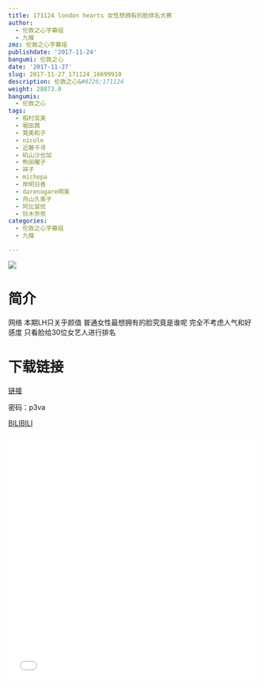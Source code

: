 ```yaml
---
title: 171124 london hearts 女性想拥有的脸排名大赛
author:
  - 伦敦之心字幕组
  - 九條
zmz: 伦敦之心字幕组
publishdate: '2017-11-24'
bangumi: 伦敦之心
date: '2017-11-27'
slug: 2017-11-27_171124_16699910
description: 伦敦之心&#8226;171124
weight: 28873.0
bangumis:
  - 伦敦之心
tags:
  - 稻村亚美
  - 堀田茜
  - 筧美和子
  - nicole
  - 近藤千寻
  - 矶山沙也加
  - 熊田曜子
  - 祥子
  - michopa
  - 岸明日香
  - darenogare明美
  - 舟山久美子
  - 阿比留优
  - 铃木奈奈
categories:
  - 伦敦之心字幕组
  - 九條

---
```

![](https://i.imgur.com/Zs1eO4X.png)
# 简介  
网络
本期LH只关乎颜值 普通女性最想拥有的脸究竟是谁呢 完全不考虑人气和好感度 只看脸给30位女艺人进行排名

# 下载链接
<a href="http://pan.baidu.com/s/1dE9T8BZ" target="_blank">链接</a>

密码：p3va


[BILIBILI](https://www.bilibili.com/video/av16699910/)

<div class="vcontainer">  <iframe class="video" src="//www.bilibili.com/blackboard/player.html?aid=16699910" width="100%" height="500" frameborder="0" allowfullscreen="allowfullscreen"></iframe></div>
